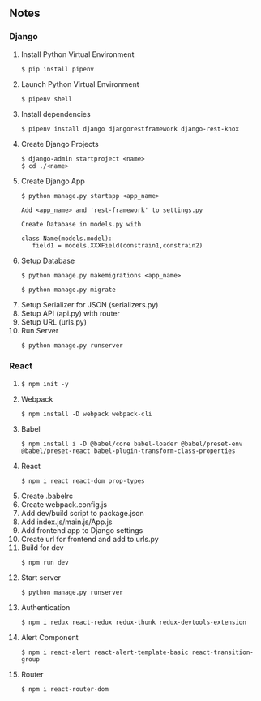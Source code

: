 ## Notes
### Django
1. Install Python Virtual Environment
   ```
   $ pip install pipenv
   ```
2. Launch Python Virtual Environment
   ```
   $ pipenv shell
   ```
3. Install dependencies
   ```
   $ pipenv install django djangorestframework django-rest-knox
   ```
4. Create Django Projects
   ```
   $ django-admin startproject <name>
   $ cd ./<name>
   ```
5. Create Django App
   ```
   $ python manage.py startapp <app_name>
   ```
   ```
   Add <app_name> and 'rest-framework' to settings.py
   ```
   ```
   Create Database in models.py with

   class Name(models.model):
      field1 = models.XXXField(constrain1,constrain2)
   ```
6. Setup Database
   ```
   $ python manage.py makemigrations <app_name>
   ```
   ```
   $ python manage.py migrate 
   ```
7. Setup Serializer for JSON (serializers.py)
8. Setup API (api.py) with router
9. Setup URL (urls.py)
10. Run Server
    ```
    $ python manage.py runserver
    ```

### React
1. ```
   $ npm init -y
   ```
2. Webpack
   ```
   $ npm install -D webpack webpack-cli
   ```
3. Babel
   ```
   $ npm install i -D @babel/core babel-loader @babel/preset-env @babel/preset-react babel-plugin-transform-class-properties
   ```
4. React
   ```
   $ npm i react react-dom prop-types
   ```
5. Create .babelrc
6. Create webpack.config.js
7. Add dev/build script to package.json
8. Add index.js/main.js/App.js
9. Add frontend app to Django settings
10. Create url for frontend and add to urls.py
11. Build for dev
    ```
    $ npm run dev
    ```
12. Start server
    ```
    $ python manage.py runserver
    ```
13. Authentication
    ```
    $ npm i redux react-redux redux-thunk redux-devtools-extension
    ```
14. Alert Component
    ```
    $ npm i react-alert react-alert-template-basic react-transition-group
    ```
15. Router
    ```
    $ npm i react-router-dom
    ```